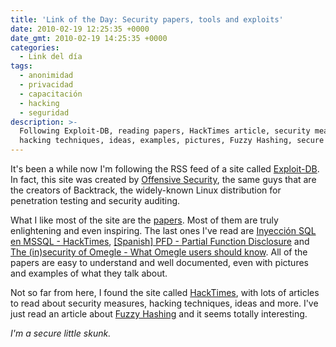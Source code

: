 ```yaml
---
title: 'Link of the Day: Security papers, tools and exploits'
date: 2010-02-19 12:25:35 +0000
date_gmt: 2010-02-19 14:25:35 +0000
categories:
  - Link del día
tags:
  - anonimidad
  - privacidad
  - capacitación
  - hacking
  - seguridad
description: >-
  Following Exploit-DB, reading papers, HackTimes article, security measures,
  hacking techniques, ideas, examples, pictures, Fuzzy Hashing, secure skunk.
---
```



It's been a while now I'm following the RSS feed of a site called [Exploit-DB](http://www.exploit-db.com/). In fact, this site was created by [Offensive Security](http://www.offensive-security.com/), the same guys that are the creators of Backtrack, the widely-known Linux distribution for penetration testing and security auditing.

What I like most of the site are the [papers](http://www.exploit-db.com/papers). Most of them are truly enlightening and even inspiring. The last ones I've read are [Inyección SQL en MSSQL - HackTimes](http://www.exploit-db.com/download_pdf/11418), [[Spanish] PFD - Partial Function Disclosure](http://www.exploit-db.com/download_pdf/11313) and [The (in)security of Omegle - What Omegle users should know](http://www.exploit-db.com/download_pdf/11386). All of the papers are easy to understand and well documented, even with pictures and examples of what they talk about.

Not so far from here, I found the site called [HackTimes](http://www.hacktimes.com/), with lots of articles to read about security measures, hacking techniques, ideas and more. I've just read an article about [Fuzzy Hashing](http://www.hacktimes.com/fuzzy_hashing/) and it seems totally interesting.

_I'm a secure little skunk._

